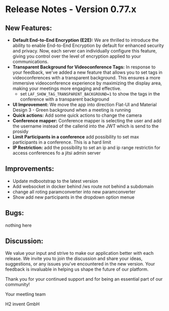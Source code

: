 # Release Notes - Version 0.77.x 

## New Features:
- **Default End-to-End Encryption (E2E):** We are thrilled to introduce the ability to enable End-to-End Encryption by default for enhanced security and privacy. Now, each server can individually configure this feature, giving you control over the level of encryption applied to your communications.
- **Transparent Background for Videoconference Tags:** In response to your feedback, we've added a new feature that allows you to set tags in videoconferences with a transparent background. This ensures a more immersive videoconference experience by maximizing the display area, making your meetings more engaging and effective.
    - set `LAF_SHOW_TAG_TRANSPARENT_BACKGROUND=1` to show the tags in the conference with a transparent background
- **UI Improvement:** We move the app into direction Flat-UI and Material Design 3
      - Green background when a meeting is running
- **Quick actions:** Add some quick actions to change the camera
- **Conference mapper:** Conference mapper is selecting the user and add the username instead of the callerid into the JWT which is send to the prosidy
- **Limit Participants in a conference** add possibility to set max participants in a conference. This is a hard limit
- **IP Restriction:** add the possibility to set an ip and ip range restrictin for access conferences fo a jitsi admin server
## Improvements:
- Update mdbootstrap to the latest version
- Add websocket in docker behind /ws route not behind a subdomain
- change all roting paramconverter into new paramconverter
- Show add new participants in the dropdown option menue
## Bugs:
nothing here
## Discussion:
We value your input and strive to make our application better with each release. We invite you to join the discussion and share your ideas, suggestions, or any issues you've encountered in the new version. Your feedback is invaluable in helping us shape the future of our platform.

Thank you for your continued support and for being an essential part of our community!

Your meetling team

H2 invent GmbH
